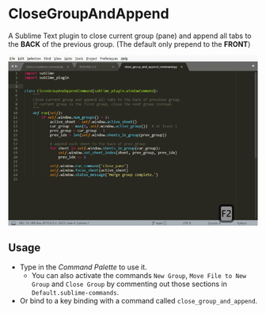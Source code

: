 # CloseGroupAndAppend

A Sublime Text plugin to close current group (pane) and append all tabs to the **BACK** of the previous group. (The default only prepend to the **FRONT**)

![demo-animation](demo.gif)

## Usage

- Type in the *Command Palette* to use it.
  - You can also activate the commands `New Group`, `Move File to New Group` and `Close Group` by commenting out those sections in `Default.sublime-commands`.
- Or bind to a key binding with a command called `close_group_and_append`.
